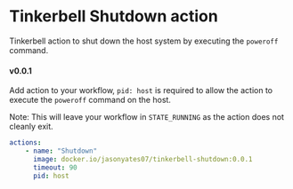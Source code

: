 # Tinkerbell Shutdown action

Tinkerbell action to shut down the host system by executing the ```poweroff``` command.

#### v0.0.1
Add action to your workflow, ```pid: host``` is required to allow the action to execute the ```poweroff``` command on the host.

Note: This will leave your workflow in ```STATE_RUNNING``` as the action does not cleanly exit.

```yaml
actions:
    - name: "Shutdown"
      image: docker.io/jasonyates07/tinkerbell-shutdown:0.0.1
      timeout: 90
      pid: host
```